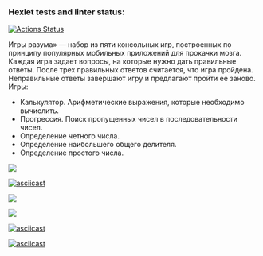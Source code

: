### Hexlet tests and linter status:
[![Actions Status](https://github.com/Seawis/frontend-project-44/workflows/hexlet-check/badge.svg)](https://github.com/Seawis/frontend-project-44/actions)

Игры разума» — набор из пяти консольных игр, построенных по принципу популярных мобильных приложений для прокачки мозга. Каждая игра задает вопросы, на которые нужно дать правильные ответы. После трех правильных ответов считается, что игра пройдена. Неправильные ответы завершают игру и предлагают пройти ее заново. Игры:

- Калькулятор. Арифметические выражения, которые необходимо вычислить.
- Прогрессия. Поиск пропущенных чисел в последовательности чисел.
- Определение четного числа.
- Определение наибольшего общего делителя.
- Определение простого числа.

<a href="https://codeclimate.com/github/Seawis/frontend-project-44/maintainability"><img src="https://api.codeclimate.com/v1/badges/8de6bf5819b56a57f014/maintainability" /></a>

[![asciicast](https://asciinema.org/a/673549.svg)](https://asciinema.org/a/673549)

<a href="https://asciinema.org/a/674408" target="_blank"><img src="https://asciinema.org/a/674408.svg" /></a>

<a href="https://asciinema.org/a/674512" target="_blank"><img src="https://asciinema.org/a/674512.svg" /></a>

[![asciicast](https://asciinema.org/a/674669.svg)](https://asciinema.org/a/674669)

[![asciicast](https://asciinema.org/a/674672.svg)](https://asciinema.org/a/674672)
